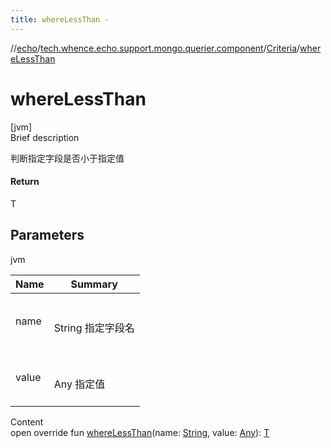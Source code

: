 ```yaml
---
title: whereLessThan -
---
```

//[echo](../../index.md)/[tech.whence.echo.support.mongo.querier.component](../index.md)/[Criteria](index.md)/[whereLessThan](where-less-than.md)



# whereLessThan  
[jvm]  
Brief description  


判断指定字段是否小于指定值



#### Return  


T



## Parameters  
  
jvm  
  
|  Name|  Summary| 
|---|---|
| name| <br><br>String 指定字段名<br><br>
| value| <br><br>Any 指定值<br><br>
  
  
Content  
open override fun [whereLessThan](where-less-than.md)(name: [String](https://kotlinlang.org/api/latest/jvm/stdlib/kotlin/-string/index.html), value: [Any](https://kotlinlang.org/api/latest/jvm/stdlib/kotlin/-any/index.html)): [T](index.md)  



